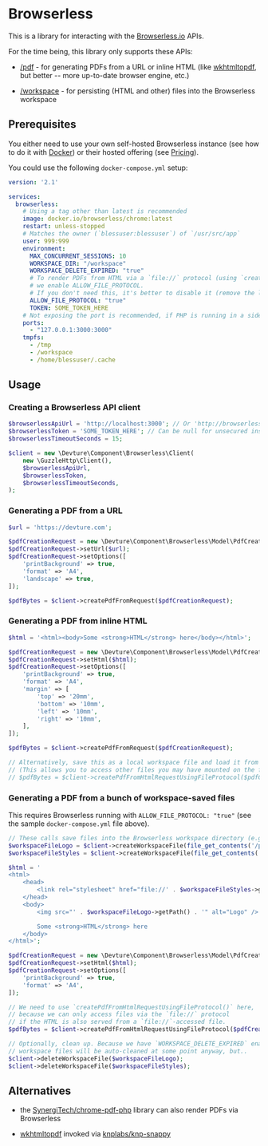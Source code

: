 # Browserless

This is a library for interacting with the [Browserless.io](https://www.browserless.io) APIs.

For the time being, this library only supports these APIs:

- [/pdf](https://docs.browserless.io/docs/pdf.html) - for generating PDFs from a URL or inline HTML (like [wkhtmltopdf](https://wkhtmltopdf.org/), but better -- more up-to-date browser engine, etc.)

- [/workspace](https://docs.browserless.io/docs/workspace.html) - for persisting (HTML and other) files into the Browserless workspace


## Prerequisites

You either need to use your own self-hosted Browserless instance (see how to do it with [Docker](https://docs.browserless.io/docs/docker-quickstart.html)) or their hosted offering (see [Pricing](https://www.browserless.io/pricing/)).

You could use the following `docker-compose.yml` setup:

```yaml
version: '2.1'

services:
  browserless:
    # Using a tag other than latest is recommended
    image: docker.io/browserless/chrome:latest
    restart: unless-stopped
    # Matches the owner (`blessuser:blessuser`) of `/usr/src/app`
    user: 999:999
    environment:
      MAX_CONCURRENT_SESSIONS: 10
      WORKSPACE_DIR: "/workspace"
      WORKSPACE_DELETE_EXPIRED: "true"
      # To render PDFs from HTML via a `file://` protocol (using `createPdfFromHtmlRequestUsingFileProtocol()`),
      # we enable ALLOW_FILE_PROTOCOL.
      # If you don't need this, it's better to disable it (remove the line below).
      ALLOW_FILE_PROTOCOL: "true"
      TOKEN: SOME_TOKEN_HERE
    # Not exposing the port is recommended, if PHP is running in a sidecar container
    ports:
      - "127.0.0.1:3000:3000"
    tmpfs:
      - /tmp
      - /workspace
      - /home/blessuser/.cache
```


## Usage

### Creating a Browserless API client

```php
$browserlessApiUrl = 'http://localhost:3000'; // Or 'http://browserless:3000', etc.
$browserlessToken = 'SOME_TOKEN_HERE'; // Can be null for unsecured instances
$browserlessTimeoutSeconds = 15;

$client = new \Devture\Component\Browserless\Client(
	new \GuzzleHttp\Client(),
	$browserlessApiUrl,
	$browserlessToken,
	$browserlessTimeoutSeconds,
);
```


### Generating a PDF from a URL

```php
$url = 'https://devture.com';

$pdfCreationRequest = new \Devture\Component\Browserless\Model\PdfCreationRequest();
$pdfCreationRequest->setUrl($url);
$pdfCreationRequest->setOptions([
	'printBackground' => true,
	'format' => 'A4',
	'landscape' => true,
]);

$pdfBytes = $client->createPdfFromRequest($pdfCreationRequest);
```


### Generating a PDF from inline HTML

```php
$html = '<html><body>Some <strong>HTML</strong> here</body></html>';

$pdfCreationRequest = new \Devture\Component\Browserless\Model\PdfCreationRequest();
$pdfCreationRequest->setHtml($html);
$pdfCreationRequest->setOptions([
	'printBackground' => true,
	'format' => 'A4',
	'margin' => [
		'top' => '20mm',
		'bottom' => '10mm',
		'left' => '10mm',
		'right' => '10mm',
	],
]);

$pdfBytes = $client->createPdfFromRequest($pdfCreationRequest);

// Alternatively, save this as a local workspace file and load it from there using the `file://` protocol.
// (This allows you to access other files you may have mounted on the filesystem).
// $pdfBytes = $client->createPdfFromHtmlRequestUsingFileProtocol($pdfCreationRequest);
```


### Generating a PDF from a bunch of workspace-saved files

This requires Browserless running with `ALLOW_FILE_PROTOCOL: "true"` (see the sample `docker-compose.yml` file above).

```php
// These calls save files into the Browserless workspace directory (e.g. `/workspace/<UUID>.<extension>`).
$workspaceFileLogo = $client->createWorkspaceFile(file_get_contents('/path/to/logo.jpg'), 'jpg');
$workspaceFileStyles = $client->createWorkspaceFile(file_get_contents('/path/to/styles.css'), 'css');

$html = '
<html>
	<head>
		<link rel="stylesheet" href="file://' . $workspaceFileStyles->getPath() . '" />
	</head>
	<body>
		<img src="' . $workspaceFileLogo->getPath() . '" alt="Logo" />

		Some <strong>HTML</strong> here
	</body>
</html>';

$pdfCreationRequest = new \Devture\Component\Browserless\Model\PdfCreationRequest();
$pdfCreationRequest->setHtml($html);
$pdfCreationRequest->setOptions([
	'printBackground' => true,
	'format' => 'A4',
]);

// We need to use `createPdfFromHtmlRequestUsingFileProtocol()` here,
// because we can only access files via the `file://` protocol
// if the HTML is also served from a `file://`-accessed file.
$pdfBytes = $client->createPdfFromHtmlRequestUsingFileProtocol($pdfCreationRequest);

// Optionally, clean up. Because we have `WORKSPACE_DELETE_EXPIRED` enabled,
// workspace files will be auto-cleaned at some point anyway, but..
$client->deleteWorkspaceFile($workspaceFileLogo);
$client->deleteWorkspaceFile($workspaceFileStyles);
```

## Alternatives

- the [SynergiTech/chrome-pdf-php](https://github.com/SynergiTech/chrome-pdf-php) library can also render PDFs via Browserless

- [wkhtmltopdf](https://wkhtmltopdf.org/) invoked via [knplabs/knp-snappy](https://github.com/KnpLabs/snappy)
